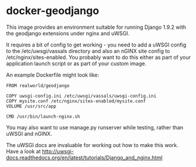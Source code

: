 # docker-geodjango

This image provides an environment suitable for running Django 1.9.2 with the geodjango extensions under
nginx and uWSGI.

It requires a bit of config to get working - you need to add a uWSGI config to the /etc/uwsgi/vassals
directory and also an nGINX site config to /etc/nginx/sites-enabled. You probably want to do this
either as part of your application launch script or as part of your custom image.

An example Dockerfile might look like:

```
FROM realworld/geodjango

COPY uwsgi-config.ini /etc/uwsgi/vassals/uwsgi-config.ini
COPY mysite.conf /etc/nginx/sites-enabled/mysite.conf
VOLUME /usr/src/app

CMD /usr/bin/launch-nginx.sh
```

You may also want to use manage.py runserver while testing, rather than uWSGI and nGINX.

The uWSGI docs are invaluable for working out how to make this work. Have a look at
http://uwsgi-docs.readthedocs.org/en/latest/tutorials/Django_and_nginx.html